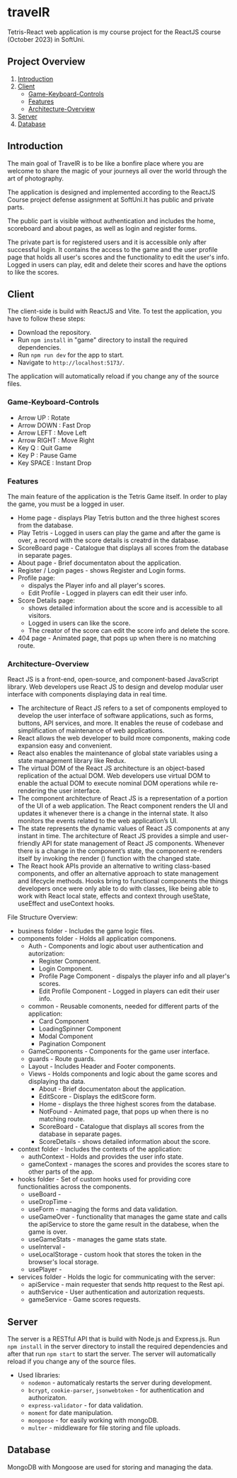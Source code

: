 # travelR

Tetris-React web application is my course project for the ReactJS course (October 2023) in SoftUni.

## Project Overview

1. [Introduction](#introduction)
2. [Client](#client)
   - [Game-Keyboard-Controls](#Game-Keyboard-Controls )
   - [Features](#user-features)
   - [Architecture-Overview](#architecture-overview)
3. [Server](#server)
4. [Database](#database)

## Introduction
The main goal of TravelR is to be like a bonfire place where you are welcome to share the magic of your journeys all over the world through the art of photography.

 The application is designed and implemented according to the ReactJS Course project defense assignment at SoftUni.It has public and private parts.

The public part is visible without authentication and includes the home, scoreboard and about pages, as well as login and register forms.

The private part is for registered users and it is accessible only after successful login. It contains the access to the game and the user profile page that holds all user's scores and the functionality to edit the user's info. Logged in users can play, edit and delete their scores and have the options to like the scores.


## Client

The client-side is build with ReactJS and Vite. To test the application, you have to follow these steps:
* Download the repository.
* Run `npm install` in "game" directory to install the required dependencies.
* Run `npm run dev` for the app to start.
* Navigate to `http://localhost:5173/`.

The application will automatically reload if you change any of the source files.
    
### Game-Keyboard-Controls

* Arrow UP : Rotate
* Arrow DOWN : Fast Drop
* Arrow LEFT : Move Left
* Arrow RIGHT : Move Right
* Key Q : Quit Game
* Key P : Pause Game
* Key SPACE : Instant Drop

### Features 
The main feature of the application is the Tetris Game itself. In order to play the game, you must be a logged in user.

* Home page - displays  Play Tetris button and the three highest scores from the database.
* Play Tetris - Logged in users can play the game and after the game is over, a record with the score details is creatrd in the database.
* ScoreBoard page - Catalogue that displays all scores from the database in separate pages.
* About page - Brief documentaton about the application.
* Register / Login pages - shows Register and Login forms.
* Profile page:
    - dispalys the Player info and all player's scores.
    - Edit Profile - Logged in players can edit their user info.
* Score Details page:
    - shows detailed information about the score and is accessible to all visitors.
    - Logged in users can like the score.
    - The creator of the score can edit the score info and delete the score.
* 404 page - Animated page, that pops up when there is no matching route.    


### Architecture-Overview
React JS is a front-end, open-source, and component-based JavaScript library. Web developers use React JS to design and develop modular user interface with components displaying data in real time. 

- The architecture of React JS refers to a set of components employed to develop the user interface of software applications, such as forms, buttons, API services, and more. It enables the reuse of codebase and simplification of maintenance of web applications.
- React allows the web developer to build more components, making code expansion easy and convenient.
- React also enables the maintenance of global state variables using a state management library like Redux.
- The virtual DOM of the React JS architecture is an object-based replication of the actual DOM. Web developers use virtual DOM to enable the actual DOM to execute nominal DOM operations while re-rendering the user interface.
- The component architecture of React JS is a representation of a portion of the UI of a web application. The React component renders the UI and updates it whenever there is a change in the internal state. It also monitors the events related to the web application’s UI.
- The state represents the dynamic values of React JS components at any instant in time. The architecture of React JS provides a simple and user-friendly API for state management of React JS components. Whenever there is a change in the component’s state, the component re-renders itself by invoking the render () function with the changed state.
- The React hook APIs provide an alternative to writing class-based components, and offer an alternative approach to state management and lifecycle methods. Hooks bring to functional components the things developers once were only able to do with classes, like being able to work with React local state, effects and context through useState, useEffect and useContext hooks.

File Structure Overview:

* business folder - Includes the game logic files.
* components folder - Holds all application componens.
    - Auth - Components and logic about user authentication and autorization:
        - Register Component.
        - Login Component.
        - Profile Page Component - dispalys the player info and all player's scores.
        - Edit Profile Component - Logged in players can edit their user info.
    - common - Reusable comonents, needed for different parts of the application:
        - Card Component
        - LoadingSpinner Component
        - Modal Component
        - Pagination Component
    - GameComponents - Components for the game user interface.
    - guards - Route guards.
    - Layout - Includes Header and Footer components.
    - Views - Holds components and logic about the game scores and displaying tha data.
        - About - Brief documentaton about the application.
        - EditScore - Displays the editScore form.
        - Home - displays the three highest scores from the database.
        - NotFound - Animated page, that pops up when there is no matching route.
        - ScoreBoard - Catalogue that displays all scores from the database in separate pages.
        - ScoreDetails - shows detailed information about the score.
* context folder - Includes the contexts of the application:
    - authContext - Holds and provides the user info state.
    - gameContext - manages the scores and provides the scores stare to other parts of the app.
* hooks folder - Set of custom hooks used for providing core functionalities across the components.
    - useBoard -
    - useDropTime -
    - useForm - managing the forms and data validation.
    - useGameOver - functionality that manages the game state and calls the apiService to store the game result in the databese, when the game is over.
    - useGameStats - manages the game stats state.
    - useInterval -
    - useLocalStorage - custom hook that stores the token in the browser's local storage.
    - usePlayer -
* services folder - Holds the logic for communicating with the server:
    - apiService - main requester that sends http request to the Rest api.
    - authService - User authentication and autorization requests.
    - gameService - Game scores requests. 


## Server

The server is a RESTful API that is build with Node.js and Express.js. Run `npm install` in the server directory to install the required dependencies and after that run `npm start` to start the server. The server will automatically reload if you change any of the source files.

* Used libraries:
    - `nodemon` - automaticaly restarts the server during development.
    - `bcrypt`, `cookie-parser`, `jsonwebtoken` - for authentication and authorizaton.
    - `express-validator` - for data validation.
    - `moment` for date manipulation.
    - `mongoose` - for easily working with mongoDB.
    - `multer` - middleware for file storing and file uploads.

## Database

MongoDB with Mongoose are used for storing and managing the data.